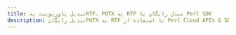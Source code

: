---title: تبدیل پاورپوینت بهRTF، POTX به RTF مبدل رایگان یا Perl SDKdescription: تبدیل رایگانPOTX به RTF با استفاده از Perl Cloud APIs & SDK. همچنین اسناد Microsoft PowerPoint را در Cloud ایجاد، ویرایش و رندر کنید.---